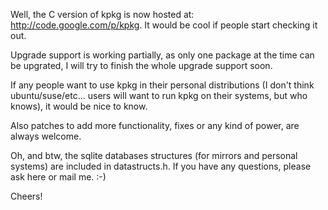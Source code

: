 Well, the C version of kpkg is now hosted at: <http://code.google.com/p/kpkg>. It would be cool if people start checking it out.

Upgrade support is working partially, as only one package at the time can be upgrated, I will try to finish the whole upgrade support soon.

If any people want to use kpkg in their personal distributions (I don't think ubuntu/suse/etc... users will want to run kpkg on their systems, but who knows), it would be nice to know.

Also patches to add more functionality, fixes or any kind of power, are always welcome.

Oh, and btw, the sqlite databases structures (for mirrors and personal systems) are included in datastructs.h. If you have any questions, please ask here or mail me. :-)

Cheers!

